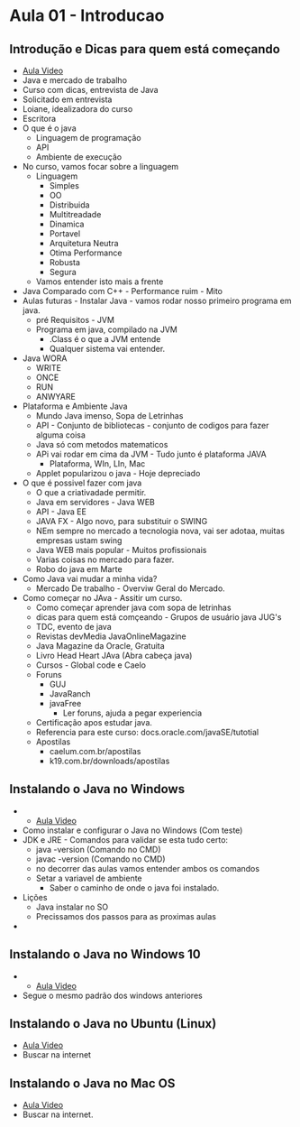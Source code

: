 # Aula 01 - Introducao

## Introdução e Dicas para quem está começando
- [Aula Video](https://www.youtube.com/watch?v=LnORjqZUMIQ)
- Java e mercado de trabalho 
- Curso com dicas, entrevista de Java
- Solicitado em entrevista
- Loiane, idealizadora do curso
- Escritora
- O que é o java
	- Linguagem de programação
	- API
	- Ambiente de execução
- No curso, vamos focar sobre a linguagem
	- Linguagem
		- Simples
		- OO
		- Distribuida
		- Multitreadade
		- Dinamica
		- Portavel
		- Arquitetura Neutra
		- Otima Performance
		- Robusta
		- Segura
	- Vamos entender isto mais a frente
- Java Comparado com C++ - Performance ruim - Mito
- Aulas futuras - Instalar Java - vamos rodar nosso primeiro programa em java.
	- pré Requisitos - JVM
	- Programa em java, compilado na JVM
		- .Class é o que a JVM entende
		- Qualquer sistema vai entender.
- Java WORA
	- WRITE
	- ONCE
	- RUN
	- ANWYARE
- Plataforma e Ambiente Java
	- Mundo Java imenso, Sopa de Letrinhas
	- API - Conjunto de bibliotecas - conjunto de codigos para fazer alguma coisa
	- Java só com metodos matematicos
	- APi vai rodar em cima da JVM - Tudo junto é plataforma JAVA
		- Plataforma, WIn, LIn, Mac
	- Applet popularizou o java - Hoje depreciado
- O que é possivel fazer com java
	- O que a criativadade permitir.
	- Java em servidores - Java WEB
	- API - Java EE
	- JAVA FX - Algo novo, para substituir o SWING
	- NEm sempre no mercado a tecnologia nova, vai ser adotaa, muitas empresas ustam swing
	- Java WEB mais popular - Muitos profissionais 
	- Varias coisas no mercado para fazer.
	- Robo do java em Marte
- Como Java vai mudar a minha vida?
	- Mercado De trabalho - Overviw Geral do Mercado.
- Como começar no JAva - Assitir um curso.
	- Como começar aprender java com sopa de letrinhas
	- dicas para quem está comçeando - Grupos de usuário java JUG's
	- TDC, evento de java
	- Revistas devMedia JavaOnlineMagazine
	- Java Magazine da Oracle, Gratuita 
	- Livro Head Heart JAva (Abra cabeça java)
	- Cursos - Global code e Caelo
	- Foruns
		- GUJ
		- JavaRanch
		- javaFree
			- Ler foruns, ajuda a pegar experiencia
	- Certificação apos estudar java.
	- Referencia para este curso: docs.oracle.com/javaSE/tutotial
	- Apostilas 
		- caelum.com.br/apostilas
		- k19.com.br/downloads/apostilas

## Instalando o Java no Windows
- - [Aula Video](https://www.youtube.com/watch?v=ddhH97IPrFY&list=PLGxZ4Rq3BOBq0KXHsp5J3PxyFaBIXVs3r&index=3)
- Como instalar e configurar o Java no Windows (Com teste)
- JDK e JRE - Comandos para validar se esta tudo certo:
	- java -version (Comando no CMD)
	- javac -version (Comando no CMD)
	- no decorrer das aulas vamos entender ambos os comandos
	- Setar a variavel de ambiente
		- Saber o caminho de onde o java foi instalado.
- Lições
	- Java instalar no SO
	- Precissamos dos passos para as proximas aulas
- 
## Instalando o Java no Windows 10
- - [Aula Video](https://www.youtube.com/watch?v=CMHU5buXvNw&list=PLGxZ4Rq3BOBq0KXHsp5J3PxyFaBIXVs3r&index=4)
- Segue o mesmo padrão dos windows anteriores

## Instalando o Java no Ubuntu (Linux)
- [Aula Video](https://www.youtube.com/watch?v=BTNp4P12DIs&list=PLGxZ4Rq3BOBq0KXHsp5J3PxyFaBIXVs3r&index=5)
- Buscar na internet

## Instalando o Java no Mac OS
- [Aula Video](https://www.youtube.com/watch?v=xQEauKE4NTw&list=PLGxZ4Rq3BOBq0KXHsp5J3PxyFaBIXVs3r&index=6)
- Buscar na internet.